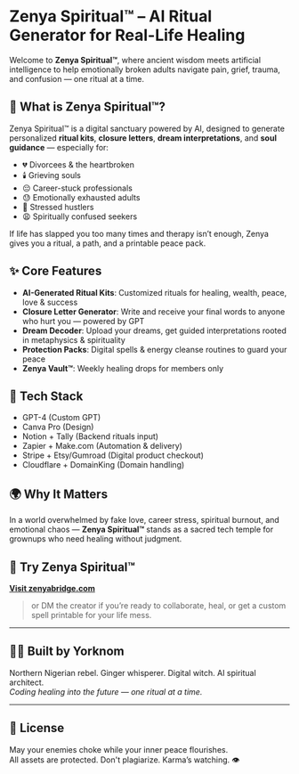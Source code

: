 # Zenya Spiritual™ – AI Ritual Generator for Real-Life Healing

Welcome to **Zenya Spiritual™**, where ancient wisdom meets artificial intelligence to help emotionally broken adults navigate pain, grief, trauma, and confusion — one ritual at a time.

## 🧠 What is Zenya Spiritual™?

Zenya Spiritual™ is a digital sanctuary powered by AI, designed to generate personalized **ritual kits**, **closure letters**, **dream interpretations**, and **soul guidance** — especially for:

- 💔 Divorcees & the heartbroken  
- 🕯️ Grieving souls  
- 😔 Career-stuck professionals  
- 😓 Emotionally exhausted adults  
- 💸 Stressed hustlers  
- 😩 Spiritually confused seekers  

If life has slapped you too many times and therapy isn’t enough, Zenya gives you a ritual, a path, and a printable peace pack.

## ✨ Core Features

- **AI-Generated Ritual Kits**: Customized rituals for healing, wealth, peace, love & success  
- **Closure Letter Generator**: Write and receive your final words to anyone who hurt you — powered by GPT  
- **Dream Decoder**: Upload your dreams, get guided interpretations rooted in metaphysics & spirituality  
- **Protection Packs**: Digital spells & energy cleanse routines to guard your peace  
- **Zenya Vault™**: Weekly healing drops for members only  

## 🧩 Tech Stack

- GPT-4 (Custom GPT)  
- Canva Pro (Design)  
- Notion + Tally (Backend rituals input)  
- Zapier + Make.com (Automation & delivery)  
- Stripe + Etsy/Gumroad (Digital product checkout)  
- Cloudflare + DomainKing (Domain handling)  

## 🌍 Why It Matters

In a world overwhelmed by fake love, career stress, spiritual burnout, and emotional chaos — **Zenya Spiritual™** stands as a sacred tech temple for grownups who need healing without judgment.

## 🚀 Try Zenya Spiritual™

**[Visit zenyabridge.com](https://zenyabridge.com)**  
> or DM the creator if you’re ready to collaborate, heal, or get a custom spell printable for your life mess.

---

## 🧙‍♀️ Built by Yorknom  
Northern Nigerian rebel. Ginger whisperer. Digital witch. AI spiritual architect.  
*Coding healing into the future — one ritual at a time.*

---

## 🙏 License
May your enemies choke while your inner peace flourishes.  
All assets are protected. Don't plagiarize. Karma’s watching. 👁️
